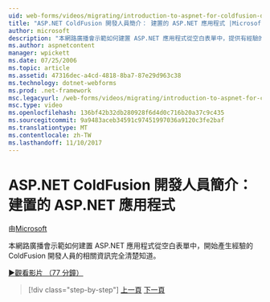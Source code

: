 ```yaml
---
uid: web-forms/videos/migrating/introduction-to-aspnet-for-coldfusion-developers-building-an-aspnet-application
title: "ASP.NET ColdFusion 開發人員簡介： 建置的 ASP.NET 應用程式 |Microsoft 文件"
author: microsoft
description: "本網路廣播會示範如何建置 ASP.NET 應用程式從空白表單中，提供有經驗的 ColdFusion 開發人員清楚知道到底是什麼的..."
ms.author: aspnetcontent
manager: wpickett
ms.date: 07/25/2006
ms.topic: article
ms.assetid: 47316dec-a4cd-4818-8ba7-87e29d963c38
ms.technology: dotnet-webforms
ms.prod: .net-framework
msc.legacyurl: /web-forms/videos/migrating/introduction-to-aspnet-for-coldfusion-developers-building-an-aspnet-application
msc.type: video
ms.openlocfilehash: 136bf42b32db280928f6d4d0c716b20a37c9c435
ms.sourcegitcommit: 9a9483aceb34591c97451997036a9120c3fe2baf
ms.translationtype: MT
ms.contentlocale: zh-TW
ms.lasthandoff: 11/10/2017
---
```

<a name="introduction-to-aspnet-for-coldfusion-developers-building-an-aspnet-application"></a>ASP.NET ColdFusion 開發人員簡介： 建置的 ASP.NET 應用程式
====================
由[Microsoft](https://github.com/microsoft)

本網路廣播會示範如何建置 ASP.NET 應用程式從空白表單中，開始產生經驗的 ColdFusion 開發人員的相關資訊完全清楚知道。

[&#9654;觀看影片 （77 分鐘）](https://channel9.msdn.com/Blogs/ASP-NET-Site-Videos/introduction-to-aspnet-for-coldfusion-developers-building-an-aspnet-application)

>[!div class="step-by-step"]
[上一頁](intro-to-aspnet-for-coldfusion-developers-adding-aspnet-to-your-repertoire.md)
[下一頁](interop-between-php-and-the-windows-platform.md)
